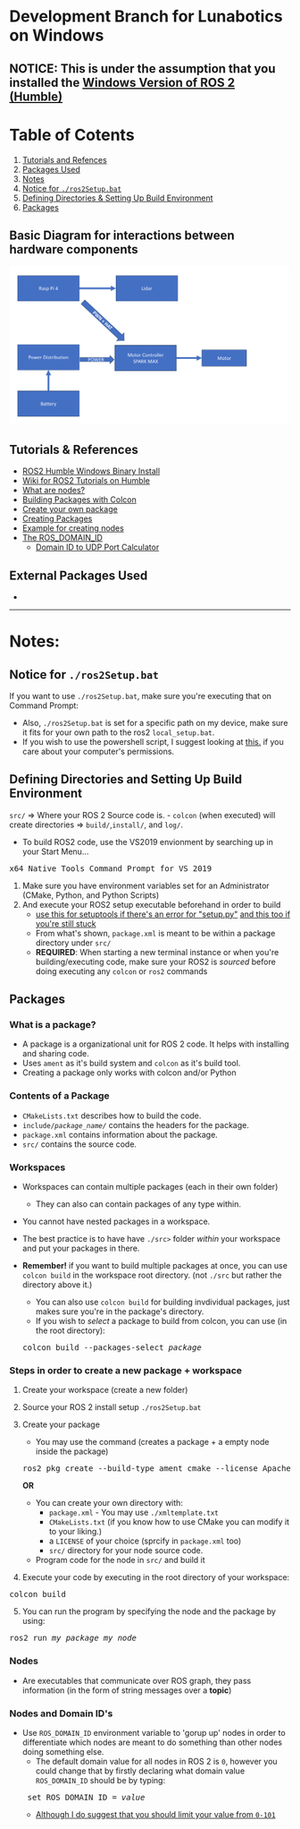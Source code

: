 # Development Branch for Lunabotics on Windows
## NOTICE: This is under the assumption that you installed the [Windows Version of ROS 2 (Humble)](https://docs.ros.org/en/humble/Installation/Windows-Install-Binary.html)

# Table of Cotents
1. [Tutorials and Refences](#tutorials--references)
2. [Packages Used](#external-packages-used)
3. [Notes](#notes)
4. [Notice for ```./ros2Setup.bat```](#notice-for-ros2setupbat)
5. [Defining Directories & Setting Up Build Environment](#defining-directories-and-setting-up-build-environment)
6. [Packages](#packages)

## Basic Diagram for interactions between hardware components
![Diagram](./images/Diagram.png)

## Tutorials & References
- [ROS2 Humble Windows Binary Install](https://docs.ros.org/en/humble/Installation/Windows-Install-Binary.html)
- [Wiki for ROS2 Tutorials on Humble](https://docs.ros.org/en/humble/Tutorials.html)
- [What are nodes?](https://docs.ros.org/en/humble/Tutorials/Beginner-CLI-Tools/Understanding-ROS2-Nodes/Understanding-ROS2-Nodes.html)
- [Building Packages with Colcon](https://docs.ros.org/en/humble/Tutorials/Beginner-Client-Libraries/Colcon-Tutorial.html)
- [Create your own package](https://www.ros.org/reps/rep-0140.html)
- [Creating Packages](https://docs.ros.org/en/humble/Tutorials/Beginner-Client-Libraries/Colcon-Tutorial.html)
- [Example for creating nodes](https://github.com/ros2/demos/tree/humble/demo_nodes_cpp)
- [The ROS_DOMAIN_ID](https://docs.ros.org/en/humble/Concepts/Intermediate/About-Domain-ID.html)
    - [Domain ID to UDP Port Calculator](https://docs.ros.org/en/humble/Concepts/Intermediate/About-Domain-ID.html#domain-id-to-udp-port-calculator)


## External Packages Used
- 

---
# Notes:

## Notice for ```./ros2Setup.bat```
If you want to use <code>./ros2Setup.bat</code>, make sure you're executing that on Command Prompt:
* Also, <code>./ros2Setup.bat</code> is set for a specific path on my device, make sure it fits for your own path to the ros2 <code>local_setup.bat</code>.
* If you wish to use the powershell script, I suggest looking at [this.](https:\go.microsoft.com\fwlink\?LinkID=135170) if you care about your computer's permissions.

## Defining Directories and Setting Up Build Environment
```src/``` => Where your ROS 2 Source code is.
    - ```colcon``` (when executed) will create directories => <code>build/</code>,<code>install/</code>, and <code>log/</code>.
* To build ROS2 code, use the VS2019 envionment by searching up in your Start Menu...

<pre>x64 Native Tools Command Prompt for VS 2019</pre>

1. Make sure you have environment variables set for an Administrator (CMake, Python, and Python Scripts)
2. And execute your ROS2 setup executable beforehand in order to build
    - [use this for setuptools if there's an error for "setup.py"](https://answers.ros.org/question/396439/setuptoolsdeprecationwarning-setuppy-install-is-deprecated-use-build-and-pip-and-other-standards-based-tools/) [and this too if you're still stuck](https://www.reddit.com/r/ROS/comments/wxkfes/colcon_build_failed_in_example_failed_examples/)
    - From what's shown, <code>package.xml</code> is meant to be within a package directory under <code>src/</code>
    - **REQUIRED**: When starting a new terminal instance or when you're building/executing code, make sure your ROS2 is *sourced* before doing executing any ```colcon``` or ```ros2``` commands

## Packages
### What is a package?
- A package is a organizational unit for ROS 2 code. It helps with installing and sharing code.
- Uses <code>ament</code> as it's build system and <code>colcon</code> as it's build tool.
- Creating a package only works with colcon and/or Python

### Contents of a Package
- <code>CMakeLists.txt</code> describes how to build the code.
- <code>include/<i>package_name/</i></code> contains the headers for the package.
- <code>package.xml</code> contains information about the package.
- <code>src/</code> contains the source code.

### Workspaces
- Workspaces can contain multiple packages (each in their own folder)
    - They can also can contain packages of any type within.
- You cannot have nested packages in a workspace.
- The best practice is to have have <code>./src></code> folder <i>within</i> your workspace and put your packages in there.

- <b>Remember!</b> if you want to build multiple packages at once, you can use <code>colcon build</code> in the workspace root directory. (not <code>./src</code> but rather the directory above it.)
    - You can also use <code>colcon build</code> for building invdividual packages, just makes sure you're in the package's directory.
    - If you wish to <i>select</i> a package to build from colcon, you can use (in the root directory):
    <pre>colcon build --packages-select <i>package</i></pre>

### Steps in order to create a new package + workspace
1. Create your workspace (create a new folder)
2. Source your ROS 2 install setup <code>./ros2Setup.bat</code>
3. Create your package 
    - You may use the command (creates a package + a empty node inside the package)
    <pre>ros2 pkg create --build-type ament_cmake --license Apache-2.0 --node-name <i>my_node</i> <i>my_package</i></pre>

    **OR**

    - You can create your own directory with:
        - ```package.xml``` - You may use ```./xmltemplate.txt```
        - ```CMakeLists.txt``` (if you know how to use CMake you can modify it to your liking.)
        - a ```LICENSE``` of your choice (sprcify in ```package.xml``` too)
        - ```src/``` directory for your node source code.
    - Program code for the node in ```src/``` and build it
4. Execute your code by executing in the root directory of your workspace:
<pre>colcon build</pre>

5. You can run the program by specifying the node and the package by using:
<pre>ros2 run <i>my_package</i> <i>my_node</i> </pre>

### Nodes
- Are executables that communicate over ROS graph, they pass information (in the form of string messages over a **topic**)
 
### Nodes and Domain ID's
- Use ```ROS_DOMAIN_ID``` environment variable to 'gorup up' nodes in order to differentiate which nodes are meant to do something than other nodes doing something else.
    - The default domain value for all nodes in ROS 2 is ```0```, however you could change that by firstly declaring what domain value ```ROS_DOMAIN_ID``` should be by typing:
    <pre> set ROS_DOMAIN_ID = <i>value</i></pre>
    -  [Although I do suggest that you should limit your value from ```0-101```](https://docs.ros.org/en/humble/Concepts/Intermediate/About-Domain-ID.html#platform-specific-constraintsI30@">DfhfN!s5)